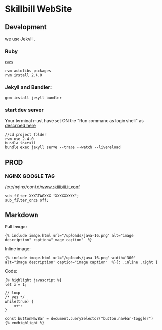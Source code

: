 # Skillbill WebSite

## Development

we use [Jekyll](https://jekyllrb.com/) .

### Ruby

[rvm](http://rvm.io/)

```
rvm autolibs packages
rvm install 2.4.0
```

### Jekyll and Bundler:

```
gem install jekyll bundler
```
### start dev server

Your terminal must have set ON the "Run command as login shell" as [described here](https://rvm.io/integration/gnome-terminal)

```
//cd project folder
rvm use 2.4.0
bundle install
bundle exec jekyll serve --trace --watch --livereload
```


## PROD

### NGINX GOOGLE TAG

/etc/nginx/conf.d/www.skillbill.it.conf

```
sub_filter XXXGTAGXXX "XXXXXXXXX";
sub_filter_once off;

```


## Markdown

Full Image:
```
{% include image.html url="/uploads/java-16.png" alt="image description" caption="image caption"  %}
```

Inline image:
```
{% include image.html url="/uploads/java-16.png" width="300" alt="image description" caption="image caption"  %}{: .inline .right }
```

Code:
```
{% highlight javascript %}
let x = 1;

// loop
/* yes */
while(true) {
    x++:
}

const buttonNavBar = document.querySelector("button.navbar-toggler")
{% endhighlight %}
```
